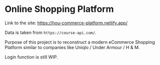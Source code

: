 # Online Shopping Platform

Link to the site: https://hou-commerce-platform.netlify.app/


Data is taken from `https://course-api.com/`.

Purpose of this project is to reconstruct a modern eCommerce Shopping Platform similar to companies like Uniqlo / Under Armour /  H & M. 

Login function is still WIP.



